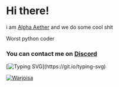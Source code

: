 <h1 align="left">Hi there!</h1>

i am [Alpha Aether](https://warjoisa.github.io/AetherWeb/) and we do some cool shit

Worst python coder

<h3 align="left">
  You can contact me on <a href='https://discord.gg/bJdcgRcQ9h'>Discord</a>
</h3>

[![Typing SVG](https://readme-typing-svg.herokuapp.com?size=30&lines=Go+home+and+code.)](https://git.io/typing-svg)



[![Warjoisa](https://github-readme-stats.vercel.app/api?username=Warjoisa&theme=transparent)](https://github.com/anuraghazra/github-readme-stats)




